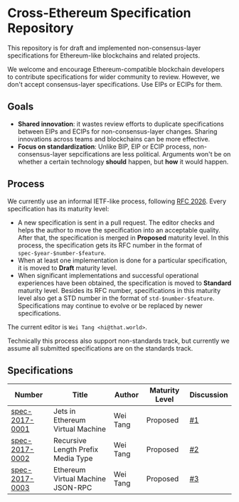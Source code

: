 # Cross-Ethereum Specification Repository

This repository is for draft and implemented non-consensus-layer
specifications for Ethereum-like blockchains and related projects.

We welcome and encourage Ethereum-compatible blockchain developers to
contribute specifications for wider community to review. However, we
don't accept consensus-layer specifications. Use EIPs or ECIPs for
them.

## Goals

* **Shared innovation**: it wastes review efforts to duplicate
  specifications between EIPs and ECIPs for non-consensus-layer
  changes. Sharing innovations across teams and blockchains can be
  more effective.
* **Focus on standardization**: Unlike BIP, EIP or ECIP process,
  non-consensus-layer sepcifications are less political. Arguments
  won't be on whether a certain technology **should** happen, but
  **how** it would happen.
  
## Process

We currently use an informal IETF-like process, following [RFC
2026](https://www.ietf.org/rfc/rfc2026.txt). Every specification has
its maturity level:

* A new specification is sent in a pull request. The editor checks and
  helps the author to move the specification into an acceptable
  quality. After that, the specification is merged in **Proposed**
  maturity level. In this process, the specification gets its RFC
  number in the format of `spec-$year-$number-$feature`.
* When at least one implementation is done for a particular
  specification, it is moved to **Draft** maturity level.
* When significant implementations and successful operational
  experiences have been obtained, the specification is moved to
  **Standard** maturity level. Besides its RFC number, specifications
  in this maturity level also get a STD number in the format of
  `std-$number-$feature`. Specifications may continue to evolve or be replaced
  by newer specifications.

The current editor is `Wei Tang <hi@that.world>`.

Technically this process also support non-standards track, but
currently we assume all submitted specifications are on the standards
track.

## Specifications

| Number                                                   | Title                              | Author   | Maturity Level | Discussion                                     |
|----------------------------------------------------------|------------------------------------|----------|----------------|------------------------------------------------|
| [spec-2017-0001](specs/spec-2017-0001-evm-jets.md)       | Jets in Ethereum Virtual Machine   | Wei Tang | Proposed       | [#1](https://github.com/ethoxy/specs/issues/1) |
| [spec-2017-0002](specs/spec-2017-0002-rlp-media-type.md) | Recursive Length Prefix Media Type | Wei Tang | Proposed       | [#2](https://github.com/ethoxy/specs/issues/2) |
| [spec-2017-0003](specs/spec-2017-0003-evmjson.md)        | Ethereum Virtual Machine JSON-RPC  | Wei Tang | Proposed       | [#3](https://github.com/ethoxy/specs/issues/3) |
